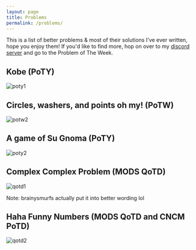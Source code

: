 ```yaml
---
layout: page
title: Problems
permalink: /problems/
---
```

This is a list of better problems & most of their solutions I've ever written, hope you enjoy them! If you'd like to find more, hop on over to my [discord server](https://discord.com/invite/XHTaYtv) and go to the Problem of The Week.

## Kobe (PoTY)
![poty1](https://media.discordapp.net/attachments/698265856618135562/698928504921915553/481250375786037258.png?width=2210&height=649)

## Circles, washers, and points oh my! (PoTW)
![potw2](https://images-ext-1.discordapp.net/external/m0TJHOXpLSfqB3sZu-GPti4-56p8R3U339aXuqDZLjE/%3Fwidth%3D1920%26height%3D593/https/media.discordapp.net/attachments/735868205720928337/751645773925449738/481250375786037258.png)

## A game of Su Gnoma (PoTY)
![poty2](https://cdn.discordapp.com/attachments/696878929373298751/772211450725793792/481250375786037258.png)

## Complex Complex Problem (MODS QoTD)
![qotd1](https://cdn.discordapp.com/attachments/763611244694994964/772248547868409856/POTD-24-0.png)

Note: brainysmurfs actually put it into better wording lol

## Haha Funny Numbers (MODS QoTD and CNCM PoTD)
![qotd2](https://cdn.discordapp.com/attachments/763611244694994964/774422876802908160/POTD-33-0.png)
